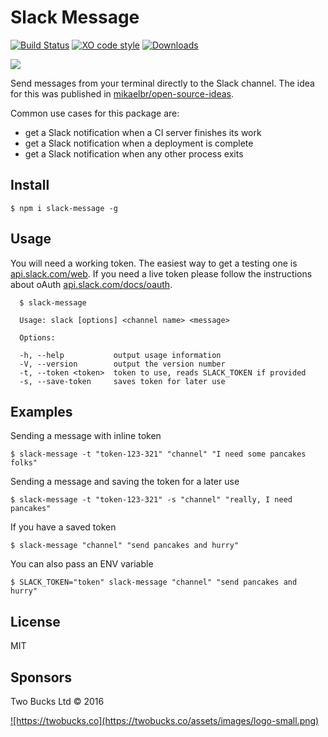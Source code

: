 # Slack Message 

[![Build Status](https://travis-ci.org/twobucks/slack-message.svg?branch=master)](https://travis-ci.org/twobucks/slack-message) [![XO code style](https://img.shields.io/badge/code_style-XO-5ed9c7.svg)](https://github.com/sindresorhus/xo) [![Downloads](https://img.shields.io/npm/dt/slack-message.svg)](https://npmjs.org/package/slack-message)

![](https://twobucks.co/assets/slack-message.gif)

Send messages from your terminal directly to the Slack channel. The idea for this was published in [mikaelbr/open-source-ideas](https://github.com/mikaelbr/open-source-ideas/issues/2).

Common use cases for this package are:

* get a Slack notification when a CI server finishes its work
* get a Slack notification when a deployment is complete
* get a Slack notification when any other process exits

## Install

```
$ npm i slack-message -g
```

## Usage

You will need a working token. The easiest way to get a testing one is [api.slack.com/web](https://api.slack.com/web).
If you need a live token please follow the instructions about oAuth [api.slack.com/docs/oauth](https://api.slack.com/docs/oauth).

```
  $ slack-message

  Usage: slack [options] <channel name> <message>

  Options:

  -h, --help           output usage information
  -V, --version        output the version number
  -t, --token <token>  token to use, reads SLACK_TOKEN if provided
  -s, --save-token     saves token for later use
```

## Examples

Sending a message with inline token

```
$ slack-message -t "token-123-321" "channel" "I need some pancakes folks"
```

Sending a message and saving the token for a later use

```
$ slack-message -t "token-123-321" -s "channel" "really, I need pancakes"
```

If you have a saved token

```
$ slack-message "channel" "send pancakes and hurry"
```

You can also pass an ENV variable

```
$ SLACK_TOKEN="token" slack-message "channel" "send pancakes and hurry"
```

## License

MIT

## Sponsors

Two Bucks Ltd © 2016

<a href="https://twobucks.co">
![https://twobucks.co](https://twobucks.co/assets/images/logo-small.png)
</a>
